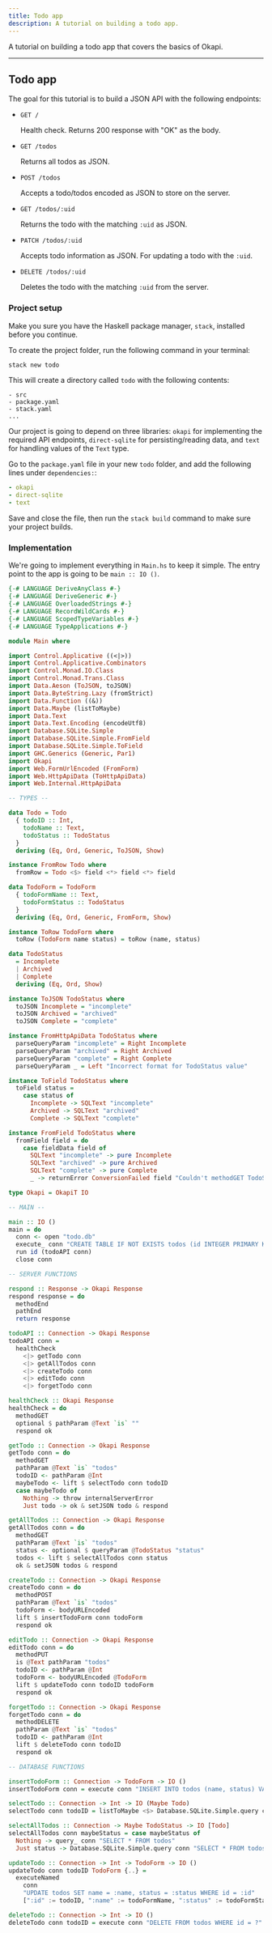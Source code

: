 ```yaml
---
title: Todo app
description: A tutorial on building a todo app.
---
```


A tutorial on building a todo app that covers the basics of Okapi.

---

## Todo app

The goal for this tutorial is to build a JSON API with the following endpoints:

- `GET /`

  Health check. Returns 200 response with "OK" as the body.

- `GET /todos`

  Returns all todos as JSON.

- `POST /todos`

  Accepts a todo/todos encoded as JSON to store on the server.

- `GET /todos/:uid`

  Returns the todo with the matching `:uid` as JSON.

- `PATCH /todos/:uid`

  Accepts todo information as JSON. For updating a todo with the `:uid`.

- `DELETE /todos/:uid`

  Deletes the todo with the matching `:uid` from the server.

### Project setup

Make you sure you have the Haskell package manager, `stack`, installed before you continue.

To create the project folder, run the following command in your terminal:

```bash
stack new todo
```

This will create a directory called `todo` with the following contents:

```
- src
- package.yaml
- stack.yaml
...
```

Our project is going to depend on three libraries: `okapi` for implementing the required API endpoints,
 `direct-sqlite` for persisting/reading data, and `text` for handling values of the `Text` type.

Go to the `package.yaml` file in your new `todo` folder, and add the following lines under `dependencies:`:

```yaml
- okapi
- direct-sqlite
- text
```

Save and close the file, then run the `stack build` command to make sure your project builds.

### Implementation

We're going to implement everything in `Main.hs` to keep it simple. The entry point to the app is going
to be `main :: IO ()`.

```haskell
{-# LANGUAGE DeriveAnyClass #-}
{-# LANGUAGE DeriveGeneric #-}
{-# LANGUAGE OverloadedStrings #-}
{-# LANGUAGE RecordWildCards #-}
{-# LANGUAGE ScopedTypeVariables #-}
{-# LANGUAGE TypeApplications #-}

module Main where

import Control.Applicative ((<|>))
import Control.Applicative.Combinators
import Control.Monad.IO.Class
import Control.Monad.Trans.Class
import Data.Aeson (ToJSON, toJSON)
import Data.ByteString.Lazy (fromStrict)
import Data.Function ((&))
import Data.Maybe (listToMaybe)
import Data.Text
import Data.Text.Encoding (encodeUtf8)
import Database.SQLite.Simple
import Database.SQLite.Simple.FromField
import Database.SQLite.Simple.ToField
import GHC.Generics (Generic, Par1)
import Okapi
import Web.FormUrlEncoded (FromForm)
import Web.HttpApiData (ToHttpApiData)
import Web.Internal.HttpApiData

-- TYPES --

data Todo = Todo
  { todoID :: Int,
    todoName :: Text,
    todoStatus :: TodoStatus
  }
  deriving (Eq, Ord, Generic, ToJSON, Show)

instance FromRow Todo where
  fromRow = Todo <$> field <*> field <*> field

data TodoForm = TodoForm
  { todoFormName :: Text,
    todoFormStatus :: TodoStatus
  }
  deriving (Eq, Ord, Generic, FromForm, Show)

instance ToRow TodoForm where
  toRow (TodoForm name status) = toRow (name, status)

data TodoStatus
  = Incomplete
  | Archived
  | Complete
  deriving (Eq, Ord, Show)

instance ToJSON TodoStatus where
  toJSON Incomplete = "incomplete"
  toJSON Archived = "archived"
  toJSON Complete = "complete"

instance FromHttpApiData TodoStatus where
  parseQueryParam "incomplete" = Right Incomplete
  parseQueryParam "archived" = Right Archived
  parseQueryParam "complete" = Right Complete
  parseQueryParam _ = Left "Incorrect format for TodoStatus value"

instance ToField TodoStatus where
  toField status =
    case status of
      Incomplete -> SQLText "incomplete"
      Archived -> SQLText "archived"
      Complete -> SQLText "complete"

instance FromField TodoStatus where
  fromField field = do
    case fieldData field of
      SQLText "incomplete" -> pure Incomplete
      SQLText "archived" -> pure Archived
      SQLText "complete" -> pure Complete
      _ -> returnError ConversionFailed field "Couldn't methodGET TodoStatus value from field"

type Okapi = OkapiT IO

-- MAIN --

main :: IO ()
main = do
  conn <- open "todo.db"
  execute_ conn "CREATE TABLE IF NOT EXISTS todos (id INTEGER PRIMARY KEY, name TEXT, status TEXT)"
  run id (todoAPI conn)
  close conn

-- SERVER FUNCTIONS

respond :: Response -> Okapi Response
respond response = do
  methodEnd
  pathEnd
  return response

todoAPI :: Connection -> Okapi Response
todoAPI conn =
  healthCheck
    <|> getTodo conn
    <|> getAllTodos conn
    <|> createTodo conn
    <|> editTodo conn
    <|> forgetTodo conn

healthCheck :: Okapi Response
healthCheck = do
  methodGET
  optional $ pathParam @Text `is` ""
  respond ok

getTodo :: Connection -> Okapi Response
getTodo conn = do
  methodGET
  pathParam @Text `is` "todos"
  todoID <- pathParam @Int
  maybeTodo <- lift $ selectTodo conn todoID
  case maybeTodo of
    Nothing -> throw internalServerError
    Just todo -> ok & setJSON todo & respond

getAllTodos :: Connection -> Okapi Response
getAllTodos conn = do
  methodGET
  pathParam @Text `is` "todos"
  status <- optional $ queryParam @TodoStatus "status"
  todos <- lift $ selectAllTodos conn status
  ok & setJSON todos & respond

createTodo :: Connection -> Okapi Response
createTodo conn = do
  methodPOST
  pathParam @Text `is` "todos"
  todoForm <- bodyURLEncoded
  lift $ insertTodoForm conn todoForm
  respond ok

editTodo :: Connection -> Okapi Response
editTodo conn = do
  methodPUT
  is @Text pathParam "todos"
  todoID <- pathParam @Int
  todoForm <- bodyURLEncoded @TodoForm
  lift $ updateTodo conn todoID todoForm
  respond ok

forgetTodo :: Connection -> Okapi Response
forgetTodo conn = do
  methodDELETE
  pathParam @Text `is` "todos"
  todoID <- pathParam @Int
  lift $ deleteTodo conn todoID
  respond ok

-- DATABASE FUNCTIONS

insertTodoForm :: Connection -> TodoForm -> IO ()
insertTodoForm conn = execute conn "INSERT INTO todos (name, status) VALUES (?, ?)"

selectTodo :: Connection -> Int -> IO (Maybe Todo)
selectTodo conn todoID = listToMaybe <$> Database.SQLite.Simple.query conn "SELECT * FROM todos WHERE id = ?" (Only todoID)

selectAllTodos :: Connection -> Maybe TodoStatus -> IO [Todo]
selectAllTodos conn maybeStatus = case maybeStatus of
  Nothing -> query_ conn "SELECT * FROM todos"
  Just status -> Database.SQLite.Simple.query conn "SELECT * FROM todos WHERE status = ?" (Only status)

updateTodo :: Connection -> Int -> TodoForm -> IO ()
updateTodo conn todoID TodoForm {..} =
  executeNamed
    conn
    "UPDATE todos SET name = :name, status = :status WHERE id = :id"
    [":id" := todoID, ":name" := todoFormName, ":status" := todoFormStatus]

deleteTodo :: Connection -> Int -> IO ()
deleteTodo conn todoID = execute conn "DELETE FROM todos WHERE id = ?" (Only todoID)
```
